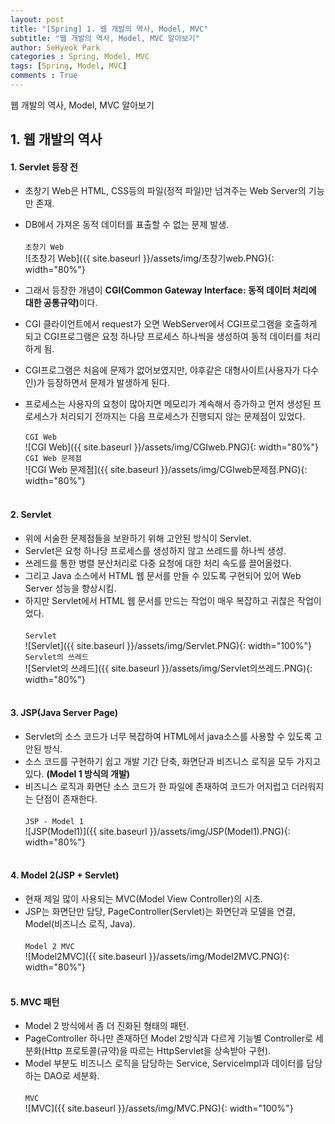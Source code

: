 ```yaml
---
layout: post
title: "[Spring] 1. 웹 개발의 역사, Model, MVC"
subtitle: "웹 개발의 역사, Model, MVC 알아보기"
author: SeHyeok Park
categories : Spring, Model, MVC
tags: [Spring, Model, MVC]
comments : True
---
```

<div id='preview' class='display-none'>
웹 개발의 역사, Model, MVC 알아보기
</div>

## 1. 웹 개발의 역사
#### 1. Servlet 등장 전
- 초창기 Web은 HTML, CSS등의 파일(정적 파일)만 넘겨주는 Web Server의 기능만 존재.
- DB에서 가져온 동적 데이터를 표출할 수 없는 문제 발생.<br><br>
`초창기 Web`<br>
![초창기 Web]({{ site.baseurl }}/assets/img/초창기web.PNG){: width="80%"}

- 그래서 등장한 개념이 <b>CGI(Common Gateway Interface: 동적 데이터 처리에 대한 공통규약)</b>이다.
- CGI 클라이언트에서 request가 오면 WebServer에서 CGI프로그램을 호출하게 되고 CGI프로그램은 요청 하나당 프로세스 하나씩을 생성하여 동적 데이터를 처리하게 됨.
- CGI프로그램은 처음에 문제가 없어보였지만, 야후같은 대형사이트(사용자가 다수인)가 등장하면서 문제가 발생하게 된다.
- 프로세스는 사용자의 요청이 많아지면 메모리가 계속해서 증가하고 먼저 생성된 프로세스가 처리되기 전까지는 다음 프로세스가 진행되지 않는 문제점이 있었다.<br><br>
`CGI Web`<br>
![CGI Web]({{ site.baseurl }}/assets/img/CGIweb.PNG){: width="80%"}<br>
`CGI Web 문제점`<br>
![CGI Web 문제점]({{ site.baseurl }}/assets/img/CGIweb문제점.PNG){: width="80%"}
<br><br>

#### 2. Servlet
- 위에 서술한 문제점들을 보완하기 위해 고안된 방식이 Servlet. 
- Servlet은 요청 하나당 프로세스를 생성하지 않고 쓰레드를 하나씩 생성. 
- 쓰레드를 통한 병렬 분산처리로 다중 요청에 대한 처리 속도를 끌어올렸다. 
- 그리고 Java 소스에서 HTML 웹 문서를 만들 수 있도록 구현되어 있어 Web Server 성능을 향상시킴.
- 하지만 Servlet에서 HTML 웹 문서를 만드는 작업이 매우 복잡하고 귀찮은 작업이었다.<br><br>
`Servlet`<br>
![Servlet]({{ site.baseurl }}/assets/img/Servlet.PNG){: width="100%"}<br>
`Servlet의 쓰레드`<br>
![Servlet의 쓰레드]({{ site.baseurl }}/assets/img/Servlet의쓰레드.PNG){: width="80%"}
<br><br>

#### 3. JSP(Java Server Page)
- Servlet의 소스 코드가 너무 복잡하여 HTML에서 java소스를 사용할 수 있도록 고안된 방식.
- 소스 코드를 구현하기 쉽고 개발 기간 단축, 화면단과 비즈니스 로직을 모두 가지고 있다. <b>(Model 1 방식의 개발)</b>
- 비즈니스 로직과 화면단 소스 코드가 한 파일에 존재하여 코드가 어지럽고 더러워지는 단점이 존재한다.<br><br>
`JSP - Model 1`<br>
![JSP(Model1)]({{ site.baseurl }}/assets/img/JSP(Model1).PNG){: width="80%"}
<br><br>

#### 4. Model 2(JSP + Servlet)
- 현재 제일 많이 사용되는 MVC(Model View Controller)의 시초.
- JSP는 화면단만 담당, PageController(Servlet)는 화면단과 모델을 연결, Model(비즈니스 로직, Java).<br><br>
`Model 2 MVC`<br>
![Model2MVC]({{ site.baseurl }}/assets/img/Model2MVC.PNG){: width="80%"}
<br><br>

#### 5. MVC 패턴
- Model 2 방식에서 좀 더 진화된 형태의 패턴.
- PageController 하나만 존재하던 Model 2방식과 다르게 기능별 Controller로 세분화(Http 프로토콜(규약)을 따르는 HttpServlet을 상속받아 구현).
- Model 부분도 비즈니스 로직을 담당하는 Service, ServiceImpl과 데이터를 담당하는 DAO로 세분화.<br><br>
`MVC`<br>
![MVC]({{ site.baseurl }}/assets/img/MVC.PNG){: width="100%"}